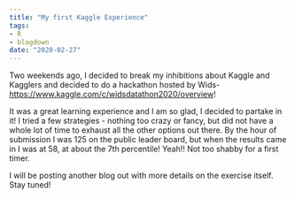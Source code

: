 ```yaml
---
title: "My first Kaggle Experience"
tags:
- R
- blogdown
date: "2020-02-27"
---
```


Two weekends ago, I decided to break my inhibitions about Kaggle and Kagglers and decided to do a hackathon hosted by Wids-
https://www.kaggle.com/c/widsdatathon2020/overview!


It was a great learning experience and I am so glad, I decided to partake in it! I tried a few strategies - nothing too crazy or fancy, but did not have a whole lot of time to exhaust all the other options out there. By the hour of submission I was 125 on the public leader board, but when the results came in I was at 58, at about the 7th percentile! Yeah!! Not too shabby for a first timer. 

I will be posting another blog out with more details on the exercise itself. Stay tuned!
